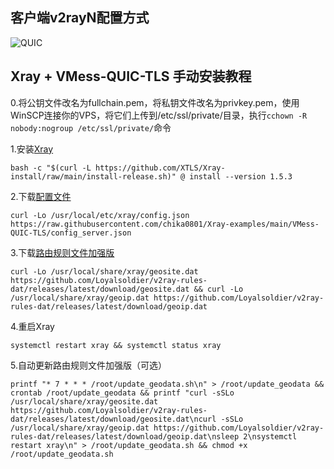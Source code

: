 ## 客户端v2rayN配置方式

![QUIC](https://user-images.githubusercontent.com/88967758/151653241-2c31347f-ebdd-4c34-a72f-0fb62788cfa3.jpg)

## Xray + VMess-QUIC-TLS 手动安装教程

0.将公钥文件改名为fullchain.pem，将私钥文件改名为privkey.pem，使用WinSCP连接你的VPS，将它们上传到/etc/ssl/private/目录，执行`cchown -R nobody:nogroup /etc/ssl/private/`命令

1.安装[Xray](https://github.com/XTLS/Xray-core/releases)

```
bash -c "$(curl -L https://github.com/XTLS/Xray-install/raw/main/install-release.sh)" @ install --version 1.5.3
```

2.下载[配置文件](https://raw.githubusercontent.com/chika0801/Xray-examples/main/VMess-QUIC-TLS/config_server.json)

```
curl -Lo /usr/local/etc/xray/config.json https://raw.githubusercontent.com/chika0801/Xray-examples/main/VMess-QUIC-TLS/config_server.json
```

3.下载[路由规则文件加强版](https://github.com/Loyalsoldier/v2ray-rules-dat)

```
curl -Lo /usr/local/share/xray/geosite.dat https://github.com/Loyalsoldier/v2ray-rules-dat/releases/latest/download/geosite.dat && curl -Lo /usr/local/share/xray/geoip.dat https://github.com/Loyalsoldier/v2ray-rules-dat/releases/latest/download/geoip.dat
```

4.重启Xray

```
systemctl restart xray && systemctl status xray
```

5.自动更新路由规则文件加强版（可选）

```
printf "* 7 * * * /root/update_geodata.sh\n" > /root/update_geodata && crontab /root/update_geodata && printf "curl -sSLo /usr/local/share/xray/geosite.dat https://github.com/Loyalsoldier/v2ray-rules-dat/releases/latest/download/geosite.dat\ncurl -sSLo /usr/local/share/xray/geoip.dat https://github.com/Loyalsoldier/v2ray-rules-dat/releases/latest/download/geoip.dat\nsleep 2\nsystemctl restart xray\n" > /root/update_geodata.sh && chmod +x /root/update_geodata.sh
```

